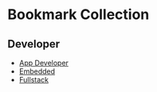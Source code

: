# Bookmark Collection

## Developer

- [App Developer](./AppDeveloper/readme.md)
- [Embedded](./Embedded/readme.md)
- [Fullstack](./Fullstack/readme.md)
